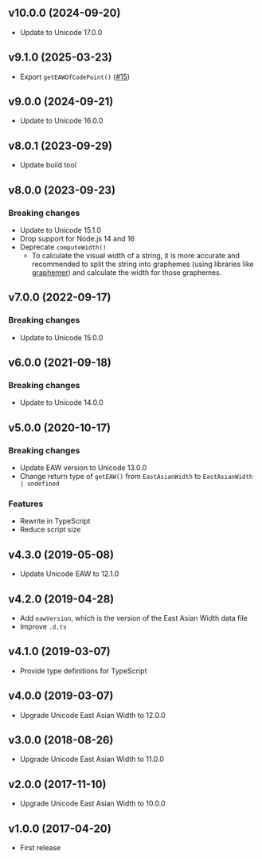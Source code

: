 ## v10.0.0 (2024-09-20)

- Update to Unicode 17.0.0

## v9.1.0 (2025-03-23)

- Export `getEAWOfCodePoint()` ([#15](https://github.com/susisu/meaw/pull/15))

## v9.0.0 (2024-09-21)

- Update to Unicode 16.0.0

## v8.0.1 (2023-09-29)

- Update build tool

## v8.0.0 (2023-09-23)

### Breaking changes

- Update to Unicode 15.1.0
- Drop support for Node.js 14 and 16
- Deprecate `computeWidth()`
  - To calculate the visual width of a string, it is more accurate and recommended to split the string into graphemes (using libraries like [graphemer](https://github.com/flmnt/graphemer)) and calculate the width for those graphemes.

## v7.0.0 (2022-09-17)

### Breaking changes

- Update to Unicode 15.0.0

## v6.0.0 (2021-09-18)

### Breaking changes

- Update to Unicode 14.0.0

## v5.0.0 (2020-10-17)

### Breaking changes

- Update EAW version to Unicode 13.0.0
- Change return type of `getEAW()` from `EastAsianWidth` to `EastAsianWidth | undefined`

### Features

- Rewrite in TypeScript
- Reduce script size

## v4.3.0 (2019-05-08)

- Update Unicode EAW to 12.1.0

## v4.2.0 (2019-04-28)

- Add `eawVersion`, which is the version of the East Asian Width data file
- Improve `.d.ts`

## v4.1.0 (2019-03-07)

- Provide type definitions for TypeScript

## v4.0.0 (2019-03-07)

- Upgrade Unicode East Asian Width to 12.0.0

## v3.0.0 (2018-08-26)

- Upgrade Unicode East Asian Width to 11.0.0

## v2.0.0 (2017-11-10)

- Upgrade Unicode East Asian Width to 10.0.0

## v1.0.0 (2017-04-20)

- First release
